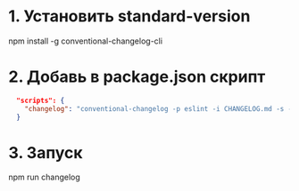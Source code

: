 # 1. Установить standard-version
npm install -g conventional-changelog-cli

# 2. Добавь в package.json скрипт
```json
  "scripts": {
    "changelog": "conventional-changelog -p eslint -i CHANGELOG.md -s -r 0"
  }
```
# 3. Запуск
npm run changelog
